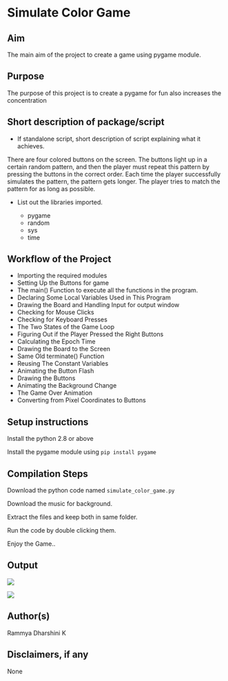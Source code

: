 # Simulate Color Game

## Aim

The main aim of the project to create a game using pygame module.

## Purpose

The purpose of this project is to create a pygame for fun also increases the concentration 

## Short description of package/script


- If standalone script, short description of script explaining what it achieves.

There are four colored buttons on the screen. The buttons light up in a certain random pattern, and then the player must repeat this pattern by pressing the buttons in the correct order. Each time the player successfully simulates the pattern, the pattern gets longer. The player tries to match the pattern for as long as possible.


- List out the libraries imported.

  - pygame
  - random
  - sys
  - time


## Workflow of the Project

- Importing the required modules
- Setting Up the Buttons for game
- The main() Function to execute all the functions in the program.
- Declaring Some Local Variables Used in This Program
- Drawing the Board and Handling Input for output window
- Checking for Mouse Clicks
- Checking for Keyboard Presses
- The Two States of the Game Loop
- Figuring Out if the Player Pressed the Right Buttons
- Calculating the Epoch Time
- Drawing the Board to the Screen
- Same Old terminate() Function
- Reusing The Constant Variables
- Animating the Button Flash
- Drawing the Buttons
- Animating the Background Change
- The Game Over Animation
- Converting from Pixel Coordinates to Buttons


## Setup instructions

Install the python 2.8 or above

Install the pygame module using `pip install pygame`


## Compilation Steps

Download the python code named `simulate_color_game.py`

Download the music for background.

Extract the files and keep both in same folder.

Run the code by double clicking them.

Enjoy the Game..


## Output

![](https://github.com/rammya29/Awesome_Python_Scripts/blob/main/PyGamesScripts/Simulate%20Color%20Game/Images/Image-1.png)

![](https://github.com/rammya29/Awesome_Python_Scripts/blob/main/PyGamesScripts/Simulate%20Color%20Game/Images/Image-2.png)


## Author(s)

Rammya Dharshini K


## Disclaimers, if any

None
